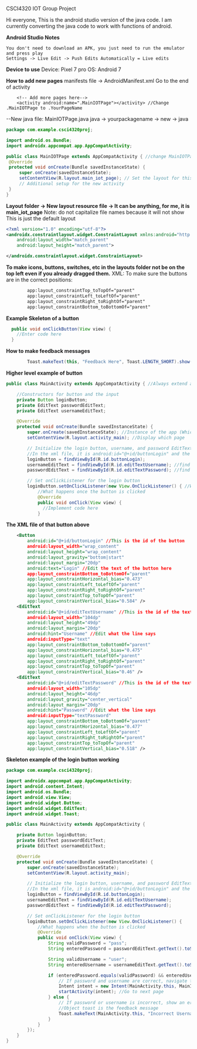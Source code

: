 CSCI4320 IOT Group Project

Hi everyone,
This is the android studio version of the java code.
I am currently converting the java code to work with functions of android.

**Android Studio Notes**
```
You don't need to download an APK, you just need to run the emulator and press play
Settings -> Live Edit -> Push Edits Automatically = Live edits 
```

**Device to use**
Device: Pixel 7 pro
OS: Android 7 

**How to add new pages**
manifests file -> AndroidManifest.xml
   Go to the end of activity
        </activity>

        <!-- Add more pages here-->
        <activity android:name=".MainIOTPage"></activity> //Change .MainIOTPage to .YourPageName
        
--New java file: MainIOTPage.java
   java -> yourpackagename -> new -> java
   ```java
package com.example.csci4320proj;

import android.os.Bundle;
import androidx.appcompat.app.AppCompatActivity;

public class MainIOTPage extends AppCompatActivity { //change MainIOTPage to yourfilename
    @Override
    protected void onCreate(Bundle savedInstanceState) {
        super.onCreate(savedInstanceState);
        setContentView(R.layout.main_iot_page); // Set the layout for this activity, and main_iot_page is what you change
        // Additional setup for the new activity
    }
}
```
**Layout folder -> New layout resource file -> It can be anything, for me, it is main_iot_page**
   Note: do not capitalize file names because it will not show 
   This is just the default layout
```xml
<?xml version="1.0" encoding="utf-8"?>
<androidx.constraintlayout.widget.ConstraintLayout xmlns:android="http://schemas.android.com/apk/res/android"
    android:layout_width="match_parent"
    android:layout_height="match_parent">

</androidx.constraintlayout.widget.ConstraintLayout>
```

**To make icons, buttons, switches, etc in the layouts folder not be on the top left even if you already dragged them.**
XML:
To make sure the buttons are in the correct positions:
```xml
        app:layout_constraintTop_toTopOf="parent"
        app:layout_constraintLeft_toLeftOf="parent"
        app:layout_constraintRight_toRightOf="parent"
        app:layout_constraintBottom_toBottomOf="parent"
```
**Example Skeleton of a button**
```java
  public void onClickButton(View view) {
    //Enter code here
  }
```

**How to make feedback messages**
```java
        Toast.makeText(this, "Feedback Here", Toast.LENGTH_SHORT).show();
```

**Higher level example of button**
```java
public class MainActivity extends AppCompatActivity { //Always extend an activity to AppCompatActivity

    //Constructors for button and the input
    private Button loginButton;
    private EditText passwordEditText;
    private EditText usernameEditText;

    @Override
    protected void onCreate(Bundle savedInstanceState) { 
        super.onCreate(savedInstanceState); //Instance of the app (Which page it is on)
        setContentView(R.layout.activity_main); //Display which page

        // Initialize the login button, username, and password EditText
        //In the xml file, it is android:id="@+id/buttonLogin" and the same button for the listener
        loginButton = findViewById(R.id.buttonLogin);
        usernameEditText = findViewById(R.id.editTextUsername); //find id in XML file
        passwordEditText = findViewById(R.id.editTextPassword); //find id in XML file

        // Set onClickListener for the login button
        loginButton.setOnClickListener(new View.OnClickListener() { //Waits for user to tap on button
            //What happens once the button is clicked
            @Override
            public void onClick(View view) {
              //Implement code here
            }
```

**The XML file of that button above**
```xml
    <Button
        android:id="@+id/buttonLogin" //This is the id of the button 
        android:layout_width="wrap_content"
        android:layout_height="wrap_content"
        android:layout_gravity="bottom|start"
        android:layout_margin="20dp"
        android:text="Login" //Edit the text of the button here
        app:layout_constraintBottom_toBottomOf="parent"
        app:layout_constraintHorizontal_bias="0.473"
        app:layout_constraintLeft_toLeftOf="parent"
        app:layout_constraintRight_toRightOf="parent"
        app:layout_constraintTop_toTopOf="parent"
        app:layout_constraintVertical_bias="0.584" />
    <EditText
        android:id="@+id/editTextUsername" //This is the id of the text
        android:layout_width="104dp"
        android:layout_height="49dp"
        android:layout_margin="20dp"
        android:hint="Username" //Edit what the line says
        android:inputType="text" 
        app:layout_constraintBottom_toBottomOf="parent"
        app:layout_constraintHorizontal_bias="0.475"
        app:layout_constraintLeft_toLeftOf="parent"
        app:layout_constraintRight_toRightOf="parent"
        app:layout_constraintTop_toTopOf="parent"
        app:layout_constraintVertical_bias="0.46" />
    <EditText
        android:id="@+id/editTextPassword" //This is the id of the text
        android:layout_width="105dp"
        android:layout_height="46dp"
        android:layout_gravity="center_vertical"
        android:layout_margin="20dp"
        android:hint="Password" //Edit what the line says
        android:inputType="textPassword"
        app:layout_constraintBottom_toBottomOf="parent"
        app:layout_constraintHorizontal_bias="0.477"
        app:layout_constraintLeft_toLeftOf="parent"
        app:layout_constraintRight_toRightOf="parent"
        app:layout_constraintTop_toTopOf="parent"
        app:layout_constraintVertical_bias="0.518" />
```

**Skeleton example of the login button working**

```java
package com.example.csci4320proj;

import androidx.appcompat.app.AppCompatActivity;
import android.content.Intent;
import android.os.Bundle;
import android.view.View;
import android.widget.Button;
import android.widget.EditText;
import android.widget.Toast;

public class MainActivity extends AppCompatActivity {

    private Button loginButton;
    private EditText passwordEditText;
    private EditText usernameEditText;

    @Override
    protected void onCreate(Bundle savedInstanceState) {
        super.onCreate(savedInstanceState);
        setContentView(R.layout.activity_main);

        // Initialize the login button, username, and password EditText
        //In the xml file, it is android:id="@+id/buttonLogin" and the same button for the listener
        loginButton = findViewById(R.id.buttonLogin);
        usernameEditText = findViewById(R.id.editTextUsername);
        passwordEditText = findViewById(R.id.editTextPassword);

        // Set onClickListener for the login button
        loginButton.setOnClickListener(new View.OnClickListener() {
            //What happens when the button is clicked
            @Override
            public void onClick(View view) {
                String validPassword = "pass";
                String enteredPassword = passwordEditText.getText().toString();

                String validUsername = "user";
                String enteredUsername = usernameEditText.getText().toString();

                if (enteredPassword.equals(validPassword) && enteredUsername.equals(validUsername)) {
                    // If password and username are correct, navigate to the next java file
                    Intent intent = new Intent(MainActivity.this, MainIOTPage.class);
                    startActivity(intent); //Go to next page
                } else {
                    // If password or username is incorrect, show an error message
                    //Object toast is the feedback message
                    Toast.makeText(MainActivity.this, "Incorrect Username or Password", Toast.LENGTH_SHORT).show();
                }
            }
        });
    }
}
```

